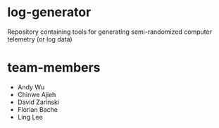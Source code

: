 # log-generator

Repository containing tools for generating semi-randomized computer telemetry (or log data)

# team-members

- Andy Wu
- Chinwe Ajieh
- David Zarinski
- Florian Bache
- Ling Lee
